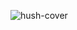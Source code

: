 ![hush-cover](https://github.com/scidsg/hushline/assets/28545431/203978fa-7098-438c-a984-5129e913b4ec)
